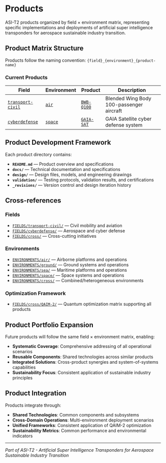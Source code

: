 # Products

ASI-T2 products organized by field × environment matrix, representing specific implementations and deployments of artificial super intelligence transponders for aerospace sustainable industry transition.

## Product Matrix Structure

Products follow the naming convention: `{field}_{environment}_{product-name}`

### Current Products

| Field | Environment | Product | Description |
|-------|-------------|---------|-------------|
| [`transport-civil`](../FIELDS/transport-civil/) | [`air`](../ENVIRONMENTS/Air/) | [`BWB-Q100`](transport-civil_air_BWB-Q100/) | Blended Wing Body 100-passenger aircraft |
| [`cyberdefense`](../FIELDS/cyberdefense/) | [`space`](../ENVIRONMENTS/Space/) | [`GAIA-SAT`](cyberdefense_space_GAIA-SAT/) | GAIA Satellite cyber defense system |

## Product Development Framework

Each product directory contains:
- **`README.md`** — Product overview and specifications
- **`docs/`** — Technical documentation and specifications
- **`design/`** — Design files, models, and engineering drawings
- **`validation/`** — Testing protocols, validation results, and certifications
- **`_revisions/`** — Version control and design iteration history

## Cross-references

### Fields
- [`FIELDS/transport-civil/`](../FIELDS/transport-civil/) — Civil mobility and aviation
- [`FIELDS/cyberdefense/`](../FIELDS/cyberdefense/) — Aerospace and cyber defense
- [`FIELDS/cross/`](../FIELDS/cross/) — Cross-cutting initiatives

### Environments
- [`ENVIRONMENTS/air/`](../ENVIRONMENTS/Air/) — Airborne platforms and operations
- [`ENVIRONMENTS/ground/`](../ENVIRONMENTS/Ground/) — Ground systems and operations
- [`ENVIRONMENTS/sea/`](../ENVIRONMENTS/Sea/) — Maritime platforms and operations
- [`ENVIRONMENTS/space/`](../ENVIRONMENTS/Space/) — Space systems and operations
- [`ENVIRONMENTS/cross/`](../ENVIRONMENTS/Cross/) — Combined/heterogeneous environments

### Optimization Framework
- [`FIELDS/cross/QAIM-2/`](../FIELDS/cross/QAIM-2/) — Quantum optimization matrix supporting all products

## Product Portfolio Expansion

Future products will follow the same field × environment matrix, enabling:
- **Systematic Coverage**: Comprehensive addressing of all operational scenarios
- **Reusable Components**: Shared technologies across similar products
- **Integrated Solutions**: Cross-product synergies and system-of-systems capabilities
- **Sustainability Focus**: Consistent application of sustainable industry principles

## Product Integration

Products integrate through:
- **Shared Technologies**: Common components and subsystems
- **Cross-Domain Operations**: Multi-environment deployment scenarios
- **Unified Frameworks**: Consistent application of QAIM-2 optimization
- **Sustainability Metrics**: Common performance and environmental indicators

---

*Part of ASI-T2 - Artificial Super Intelligence Transponders for Aerospace Sustainable Industry Transition*